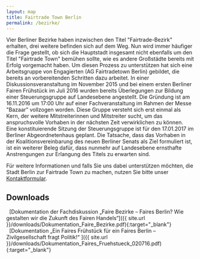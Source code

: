 ```yaml
---
layout: map
title: Fairtrade Town Berlin
permalink: /bezirke/
---
```


Vier Berliner Bezirke haben inzwischen den Titel "Fairtrade-Bezirk" erhalten, drei weitere befinden sich auf dem Weg. Nun wird immer häufiger die Frage gestellt, ob sich die Hauptstadt insgesamt nicht ebenfalls um den Titel "Fairtrade Town" bemühen sollte, wie es andere Großstädte bereits mit Erfolg vorgemacht haben. Um diesen Prozess zu unterstützen hat sich eine Arbeitsgruppe von Engagierten (AG Fairtradetown Berlin) gebildet, die bereits an vorbereitenden Schritten dazu arbeitet. In einer Diskussionsveranstaltung im November 2015 und bei einem ersten Berliner Fairen Frühstück im Juli 2016 wurden bereits Überlegungen zur Bildung einer Steuerungsgruppe auf Landesebene angestellt. Die Gründung ist am 16.11.2016 um 17:00 Uhr auf einer Fachveranstaltung im Rahmen der Messe "Bazaar" vollzogen worden. Diese Gruppe versteht sich erst einmal als Kern, der weitere Mitstreiterinnen und Mitstreiter sucht, um das anspruchsvolle Vorhaben in der nächsten Zeit verwirklichen zu können. Eine konstituierende Sitzung der Steuerungsgruppe ist für den 17.01.2017 im Berliner Abgeordnetenhaus geplant. Die Tatsache, dass das Vorhaben in der Koalitionsvereinbarung des neuen Berliner Senats als Ziel formuliert ist, ist ein weiterer Beleg dafür, dass nunmehr auf Landesebene ernsthafte Anstrengungen zur Erlangung des Titels zu erwarten sind. 


Für weitere Informationen und falls Sie uns dabei unterstützen möchten, die Stadt Berlin zur Fairtrade Town zu machen, nutzen Sie bitte unser [Kontaktformular]({{site.baseurl}}/kontakt).

## Downloads
<i class='fa fa-download fa-fw'></i>&nbsp;&nbsp;[Dokumentation der Fachdiskussion „Faire Bezirke – Faires Berlin? Wie
gestalten wir die Zukunft des Fairen Handels“]({{ site.url }}/downloads/Dokumentation_Faire_Bezirke.pdf){:target="_blank"}<br />
<i class='fa fa-download fa-fw'></i>&nbsp;&nbsp;[Dokumentation „Ein Faires Frühstück für ein Faires Berlin –
Zivilgesellschaft fragt Politik!“ ]({{ site.url }}/downloads/Dokumentation_Faires_Fruehstueck_020716.pdf){:target="_blank"}



